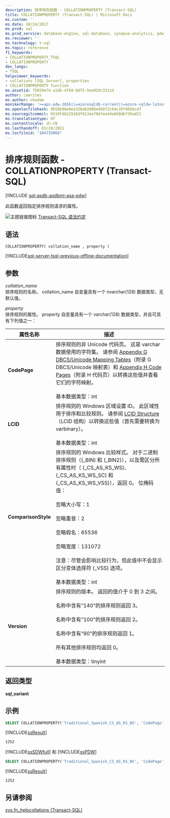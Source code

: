 ```yaml
---
description: 排序规则函数 - COLLATIONPROPERTY (Transact-SQL)
title: COLLATIONPROPERTY (Transact-SQL) | Microsoft Docs
ms.custom: ''
ms.date: 10/24/2017
ms.prod: sql
ms.prod_service: database-engine, sql-database, synapse-analytics, pdw
ms.reviewer: ''
ms.technology: t-sql
ms.topic: reference
f1_keywords:
- COLLATIONPROPERTY_TSQL
- COLLATIONPROPERTY
dev_langs:
- TSQL
helpviewer_keywords:
- collations [SQL Server], properties
- COLLATIONPROPERTY function
ms.assetid: f5029e74-a1db-4f69-b0f5-5ee920c3311d
author: cawrites
ms.author: chadam
monikerRange: '>=aps-pdw-2016||=azuresqldb-current||=azure-sqldw-latest||>=sql-server-2016||>=sql-server-linux-2017||=azuresqldb-mi-current'
ms.openlocfilehash: 9b58b98e0ea326e62b86e9b8f2c64c26f8856cd7
ms.sourcegitcommit: 0310fdb22916df013eef86fee44e660dbf39ad21
ms.translationtype: HT
ms.contentlocale: zh-CN
ms.lasthandoff: 03/20/2021
ms.locfileid: "104735066"
---
```

# <a name="collation-functions---collationproperty-transact-sql"></a>排序规则函数 - COLLATIONPROPERTY (Transact-SQL)
[!INCLUDE [sql-asdb-asdbmi-asa-pdw](../../includes/applies-to-version/sql-asdb-asdbmi-asa-pdw.md)]

此函数返回指定排序规则请求的属性。
  
![主题链接图标](../../database-engine/configure-windows/media/topic-link.gif "“主题链接”图标") [Transact-SQL 语法约定](../../t-sql/language-elements/transact-sql-syntax-conventions-transact-sql.md)
  
## <a name="syntax"></a>语法  
  
```syntaxsql
COLLATIONPROPERTY( collation_name , property )  
```  
  
[!INCLUDE[sql-server-tsql-previous-offline-documentation](../../includes/sql-server-tsql-previous-offline-documentation.md)]

## <a name="arguments"></a>参数
*collation_name*  
排序规则的名称。 collation_name 自变量具有一个 nvarchar(128) 数据类型，无默认值。
  
*property*  
排序规则的属性。 property 自变量具有一个 varchar(128) 数据类型，并且可具有下列值之一：
  
|属性名称|描述|  
|---|---|
|**CodePage**|排序规则的非 Unicode 代码页。 这是 varchar 数据使用的字符集。 请参阅 [Appendix G DBCS/Unicode Mapping Tables](/previous-versions/cc194886(v=msdn.10))（附录 G DBCS/Unicode 映射表）和 [Appendix H Code Pages](/previous-versions/cc195051(v=msdn.10))（附录 H 代码页）以转换这些值并查看它们的字符映射。<br /><br />基本数据类型：int|  
|**LCID**|排序规则的 Windows 区域设置 ID。 此区域性用于排序和比较规则。 请参阅 [LCID Structure](/openspecs/windows_protocols/ms-lcid/63d3d639-7fd2-4afb-abbe-0d5b5551eef8)（LCID 结构）以转换这些值（首先需要转换为 varbinary）。<br /><br />基本数据类型：int|  
|**ComparisonStyle**|排序规则的 Windows 比较样式。 对于二进制排序规则（(\_BIN) 和 (\_BIN2)），以及需区分所有属性时（ (\_CS\_AS\_KS\_WS)、(\_CS\_AS\_KS\_WS\_SC) 和 (\_CS\_AS\_KS\_WS\_VSS)），返回 0。 位掩码值：<br /><br /> 忽略大小写：1<br /><br /> 忽略重音：2<br /><br /> 忽略假名：65536<br /><br /> 忽略宽度：131072<br /><br /> 注意：尽管会影响比较行为，但此值中不会显示区分变体选择符 (\_VSS) 选项。<br /><br />基本数据类型：int|  
|**Version**|排序规则的版本。 返回的值介于 0 到 3 之间。<br /><br /> 名称中含有“140”的排序规则返回 3。<br /><br /> 名称中含有“100”的排序规则返回 2。<br /><br /> 名称中含有“90”的排序规则返回 1。<br /><br /> 所有其他排序规则均返回 0。<br /><br />基本数据类型：tinyint|  
  
## <a name="return-types"></a>返回类型
**sql_variant**
  
## <a name="examples"></a>示例  
  
```sql
SELECT COLLATIONPROPERTY('Traditional_Spanish_CS_AS_KS_WS', 'CodePage');  
```  
  
[!INCLUDE[ssResult](../../includes/ssresult-md.md)]
  
```
1252   
```  
  
[!INCLUDE[ssSDWfull](../../includes/sssdwfull-md.md)] 和 [!INCLUDE[ssPDW](../../includes/sspdw-md.md)]  
  
```sql
SELECT COLLATIONPROPERTY('Traditional_Spanish_CS_AS_KS_WS', 'CodePage')  
```  
  
[!INCLUDE[ssResult](../../includes/ssresult-md.md)]
  
```
1252   
```  
  
## <a name="see-also"></a>另请参阅
[sys.fn_helpcollations (Transact-SQL)](../../relational-databases/system-functions/sys-fn-helpcollations-transact-sql.md)
  
